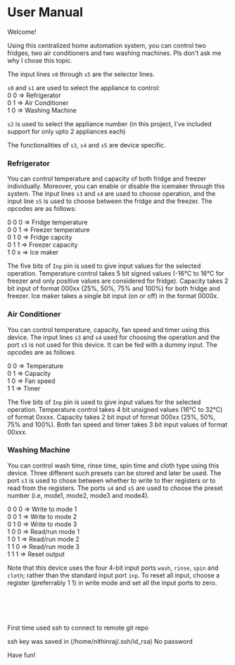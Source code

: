 # User Manual

Welcome!

Using this centralized home automation system, you can control two fridges, two air conditioners and two washing machines. Pls don't ask me why I chose this topic.

The input lines `s0` through `s5` are the selector lines.

`s0` and `s1` are used to select the appliance to control:\
0 0 => Refrigerator\
0 1 => Air Conditioner\
1 0 => Washing Machine

`s2` is used to select the appliance number (in this project, I've included support for only upto 2 appliances each)

The functionalities of `s3`, `s4` and `s5` are device specific. 

### Refrigerator

You can control temperature and capacity of both fridge and freezer individually. Moreover, you can enable or disable the icemaker through this system. The input lines `s3` and `s4` are used to choose operation, and the input line `s5` is used to choose between the fridge and the freezer. The opcodes are as follows:

0 0 0 => Fridge temperature\
0 0 1 => Freezer temperature\
0 1 0 => Fridge capcity\
0 1 1 => Freezer capacity\
1 0 x => Ice maker

The five bits of `Inp` pin is used to give input values for the selected operation. Temperature control takes 5 bit signed values (-16°C to 16°C for freezer and only positive values are considered for fridge). Capacity takes 2 bit input of format 000xx (25%, 50%, 75% and 100%) for both fridge and freezer. Ice maker takes a single bit input (on or off) in the format 0000x.

### Air Conditioner

You can control temperature, capacity, fan speed and timer using this device. The input lines `s3` and `s4` used for choosing the operation and the port `s5` is not used for this device. It can be fed with a dummy input. The opcodes are as follows

0 0 => Temperature\
0 1 => Capacity\
1 0 => Fan speed\
1 1 => Timer

The five bits of `Inp` pin is used to give input values for the selected operation. Temperature control takes 4 bit unsigned values (16°C to 32°C) of format 0xxxx. Capacity takes 2 bit input of format 000xx (25%, 50%, 75% and 100%). Both fan speed and timer takes 3 bit input values of format 00xxx.

### Washing Machine

You can control wash time, rinse time, spin time and cloth type using this device. Three different such presets can be stored and later be used. The port `s3` is used to chose between whether to write to ther registers or to read from the registers. The ports `s4` and `s5` are used to choose the preset number (i.e, mode1, mode2, mode3 and mode4).

0 0 0 => Write to mode 1\
0 0 1 => Write to mode 2\
0 1 0 => Write to mode 3\
1 0 0 => Read/run mode 1\
1 0 1 => Read/run mode 2\
1 1 0 => Read/run mode 3\
1 1 1 => Reset output

Note that this device uses the four 4-bit input ports `wash`, `rinse`, `spin` and `cloth`; rather than the standard input port `inp`. To reset all input, choose a register (preferrably 1 1) in write mode and set all the input ports to zero.
\
\
\
\
\
\
First time used ssh to connect to remote git repo

ssh key was saved in (/home/nithinraj/.ssh/id_rsa) No password

Have fun!
